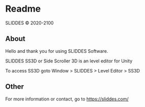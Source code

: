 # Readme
SLIDDES © 2020-2100

## About
Hello and thank you for using SLIDDES Software.

SLIDDES SS3D or Side Scroller 3D is an level editor for Unity

To access SS3D goto Window > SLIDDES > Level Editor > SS3D

## Other
For more information or contact, go to https://sliddes.com/
